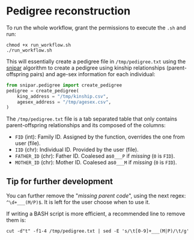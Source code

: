 # Pedigree reconstruction

To run the whole workflow, grant the permissions to execute the `.sh` and run:

```shell
chmod +x run_workflow.sh
./run_workflow.sh
```

This will essentially create a pedigree file in `/tmp/pedigree.txt` using the [snipar]() algorithm to create a pedigree using kinship relationships (parent-offspring pairs) and age-sex information for each individual:

```python
from snipar.pedigree import create_pedigree
pedigree = create_pedigree(
    king_address = "/tmp/kinship.csv",
    agesex_address = "/tmp/agesex.csv",
)
```

The `/tmp/pedigree.txt` file is a tab separated table that only contains parent-offspring relationships and its composed of the columns:

   - `FID` (int): Family ID. Assigned by the function, overrides the one from user (file).
   - `IID` (chr): Individual ID. Provided by the user (file).
   - `FATHER_ID` (chr): Father ID. Coalesed as`0___P` if *missing* (`0` is `FID`). 
   - `MOTHER_ID` (chr): Mother ID. Coalesed as`0___M` if *missing* (`0` is `FID`). 

## Tip for further development 

You can further remove the "*missing parent code*", using the next regex: `^\d+___(M/P)$`. It is left for the user choose when to use it.

If writing a BASH script is more efficient, a recommended line to remove them is:

```shell
cut -d"t" -f1-4 /tmp/pedigree.txt | sed -E 's/\t[0-9]+___(M|P)/\t/g'
```
